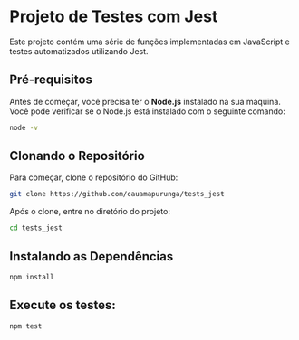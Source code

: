 # Projeto de Testes com Jest

Este projeto contém uma série de funções implementadas em JavaScript e testes automatizados utilizando Jest.

## Pré-requisitos
Antes de começar, você precisa ter o **Node.js** instalado na sua máquina. Você pode verificar se o Node.js está instalado com o seguinte comando:
```bash
node -v
```
## Clonando o Repositório
Para começar, clone o repositório do GitHub:
```bash
git clone https://github.com/cauamapurunga/tests_jest
```
Após o clone, entre no diretório do projeto:
```bash
cd tests_jest
```
## Instalando as Dependências
```bash
npm install
```
## Execute os testes:
```bash
npm test
```





